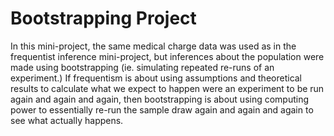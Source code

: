 # Bootstrapping Project

In this mini-project, the same medical charge data was used as in the frequentist inference mini-project, but inferences about the population were made using bootstrapping (ie. simulating repeated re-runs of an experiment.) If frequentism is about using assumptions and theoretical results to calculate what we expect to happen were an experiment to be run again and again and again, then bootstrapping is about using computing power to essentially re-run the sample draw again and again and again to see what actually happens.